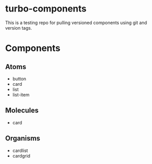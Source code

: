 # turbo-components

This is a testing repo for pulling versioned components using git and version tags.

# Components

## Atoms 

- button
- card
- list
- list-item

## Molecules

- card

## Organisms

- cardlist
- cardgrid